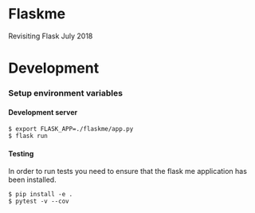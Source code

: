 # Flaskme

Revisiting Flask July 2018

# Development

### Setup environment variables

#### Development server
```
$ export FLASK_APP=./flaskme/app.py
$ flask run
```

#### Testing

In order to run tests you need to ensure that the flask me application has been installed.

```
$ pip install -e .
$ pytest -v --cov
```